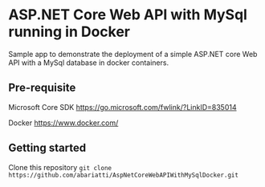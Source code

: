 ﻿# ASP.NET Core Web API with MySql running in Docker
Sample app to demonstrate the deployment of a simple ASP.NET core Web API with a MySql database in docker containers.

## Pre-requisite

Microsoft Core SDK https://go.microsoft.com/fwlink/?LinkID=835014

Docker https://www.docker.com/

## Getting started

Clone this repository ```git clone https://github.com/abariatti/AspNetCoreWebAPIWithMySqlDocker.git```
```
```